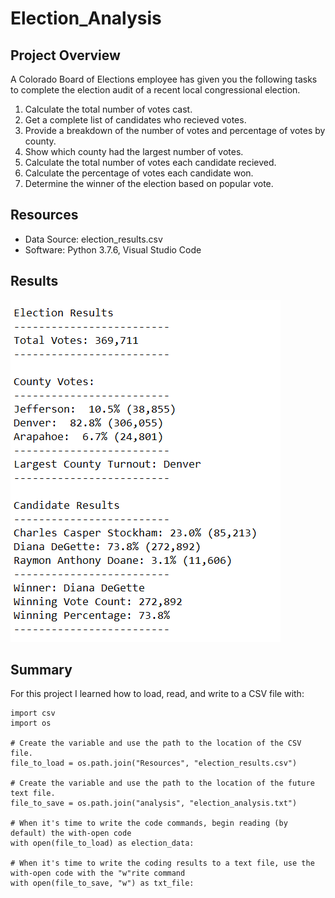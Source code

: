 # Election_Analysis

## Project Overview
A Colorado Board of Elections employee has given you the following tasks to complete the election audit of a recent local congressional election.

1. Calculate the total number of votes cast.
2. Get a complete list of candidates who recieved votes.
3. Provide a breakdown of the number of votes and percentage of votes by county.
4. Show which county had the largest number of votes.
5. Calculate the total number of votes each candidate recieved.
6. Calculate the percentage of votes each candidate won.
7. Determine the winner of the election based on popular vote.

## Resources
- Data Source: election_results.csv
- Software: Python 3.7.6, Visual Studio Code

## Results

![image](https://github.com/jakatz87/Election_Analysis/blob/main/Resources/Results%20Screenshot.png)

## Summary
For this project I learned how to load, read, and write to a CSV file with:
```
import csv
import os

# Create the variable and use the path to the location of the CSV file.
file_to_load = os.path.join("Resources", "election_results.csv")

# Create the variable and use the path to the location of the future text file.
file_to_save = os.path.join("analysis", "election_analysis.txt")

# When it's time to write the code commands, begin reading (by default) the with-open code
with open(file_to_load) as election_data:

# When it's time to write the coding results to a text file, use the with-open code with the "w"rite command
with open(file_to_save, "w") as txt_file:
```

